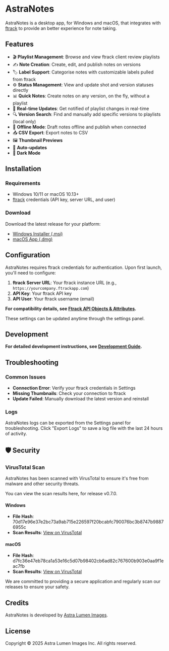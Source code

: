 # AstraNotes

AstraNotes is a desktop app, for Windows and macOS, that integrates with [ftrack](https://www.ftrack.com/) to provide an better experience for note taking.

## Features

- 🎬 **Playlist Management**: Browse and view ftrack client review playlists
- ✍️ **Note Creation**: Create, edit, and publish notes on versions
- 🏷️ **Label Support**: Categorise notes with customizable labels pulled from ftrack
- ⚙️ **Status Management**: View and update shot and version statuses directly
- 📊 **Quick Notes**: Create notes on any version, on the fly, without a playlist
- 🔄 **Real-time Updates**: Get notified of playlist changes in real-time
- 🔍 **Version Search**: Find and manually add specific versions to playlists (local only)
- 💾 **Offline Mode**: Draft notes offline and publish when connected
- 📤 **CSV Export**: Export notes to CSV
- 🖼️ **Thumbnail Previews**
- 🔄 **Auto-updates**
- 🌙 **Dark Mode**

## Installation

### Requirements

- Windows 10/11 or macOS 10.13+
- [ftrack](https://www.ftrack.com/) credentials (API key, server URL, and user)

### Download

Download the latest release for your platform:

- [Windows Installer (.msi)](https://github.com/matteoveglia/AstraNotes/releases/latest)
- [macOS App (.dmg)](https://github.com/matteoveglia/AstraNotes/releases/latest)

## Configuration

AstraNotes requires ftrack credentials for authentication. Upon first launch, you'll need to configure:

1. **ftrack Server URL**: Your ftrack instance URL (e.g., `https://yourcompany.ftrackapp.com`)
2. **API Key**: Your ftrack API key
3. **API User**: Your ftrack username (email)

**For compatibility details, see [Ftrack API Objects & Attributes](./docs/ftrack-api-objects.md).**

These settings can be updated anytime through the settings panel.

## Development
**For detailed development instructions, see [Development Guide](./docs/development.md).**

## Troubleshooting

### Common Issues

- **Connection Error**: Verify your ftrack credentials in Settings
- **Missing Thumbnails**: Check your connection to ftrack
- **Update Failed**: Manually download the latest version and reinstall

### Logs

AstraNotes logs can be exported from the Settings panel for troubleshooting. Click "Export Logs" to save a log file with the last 24 hours of activity.
## 🛡️ Security

### VirusTotal Scan

AstraNotes has been scanned with VirusTotal to ensure it's free from malware and other security threats.

You can view the scan results here, for release v0.7.0.

#### Windows
- **File Hash**: 70d17e96e37e2bc73a9ab715e226597f20bcabfc790076bc3b8747b98876955c
- **Scan Results**: [View on VirusTotal](https://www.virustotal.com/gui/file/70d17e96e37e2bc73a9ab715e226597f20bcabfc790076bc3b8747b98876955c?nocache=1)

#### macOS
- **File Hash**: d7fc36e47eb78ca1a53e16c5d07b98402cb6ad82c767600b903e0aa9f1eac7fb
- **Scan Results**: [View on VirusTotal](https://www.virustotal.com/gui/file/d7fc36e47eb78ca1a53e16c5d07b98402cb6ad82c767600b903e0aa9f1eac7fb/detection)

We are committed to providing a secure application and regularly scan our releases to ensure your safety.

## Credits

AstraNotes is developed by [Astra Lumen Images](https://astralumen.co/).

## License

Copyright © 2025 Astra Lumen Images Inc. All rights reserved.
